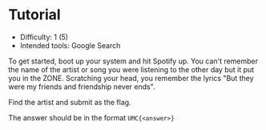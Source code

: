 # Tutorial

* Difficulty: 1 (5)
* Intended tools: Google Search

To get started, boot up your system and hit Spotify up. You can't remember the
name of the artist or song you were listening to the other day but it put you
in the ZONE. Scratching your head, you remember the lyrics "But they were my 
friends and friendship never ends".

Find the artist and submit as the flag.

The answer should be in the format `UMC{<answer>}`